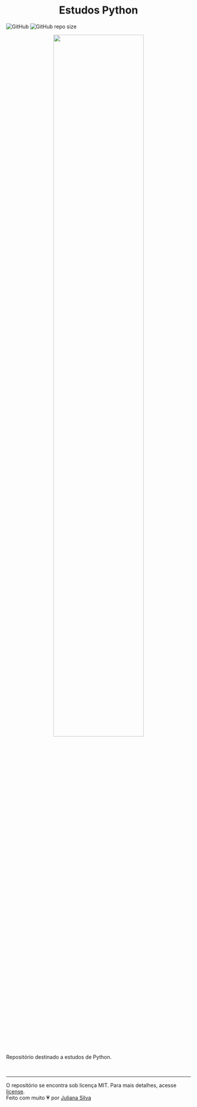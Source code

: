 <h1 align='center'>Estudos Python</h1>

![GitHub](https://img.shields.io/github/license/juxxnn/study-python)
![GitHub repo size](https://img.shields.io/github/repo-size/juxxnn/study-python)

<p align="center"> <img src="https://favim.com/pd/s11/orig/7/796/7965/79657/gif-90s-retro-Favim.com-7965787.gif" width="70%"/> </p>

<br>

Repositório destinado a estudos de Python.

<br>

-------------------
O repositório se encontra sob licença MIT. Para mais detalhes, acesse <a href="https://github.com/juxxnn/study-python/blob/main/LICENSE">license</a>.
<br>
Feito com muito 💗 por <a href="https://github.com/juxxnn">Juliana Silva</a>




